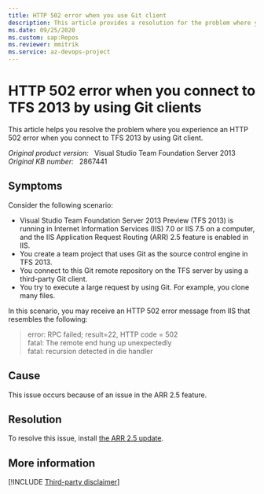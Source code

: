 ```yaml
---
title: HTTP 502 error when you use Git client
description: This article provides a resolution for the problem where you experience an HTTP 502 error when you connect to TFS 2013 by using Git client.
ms.date: 09/25/2020
ms.custom: sap:Repos
ms.reviewer: mmitrik
ms.service: az-devops-project
---
```

# HTTP 502 error when you connect to TFS 2013 by using Git clients

This article helps you resolve the problem where you experience an HTTP 502 error when you connect to TFS 2013 by using Git client.

_Original product version:_ &nbsp; Visual Studio Team Foundation Server 2013  
_Original KB number:_ &nbsp; 2867441

## Symptoms

Consider the following scenario:

- Visual Studio Team Foundation Server 2013 Preview (TFS 2013) is running in Internet Information Services (IIS) 7.0 or IIS 7.5 on a computer, and the IIS Application Request Routing (ARR) 2.5 feature is enabled in IIS.
- You create a team project that uses Git as the source control engine in TFS 2013.
- You connect to this Git remote repository on the TFS server by using a third-party Git client.
- You try to execute a large request by using Git. For example, you clone many files.

In this scenario, you may receive an HTTP 502 error message from IIS that resembles the following:

> error: RPC failed; result=22, HTTP code = 502  
fatal: The remote end hung up unexpectedly  
fatal: recursion detected in die handler

## Cause

This issue occurs because of an issue in the ARR 2.5 feature.

## Resolution

To resolve this issue, install [the ARR 2.5 update](https://support.microsoft.com/help/2589179).

## More information

[!INCLUDE [Third-party disclaimer](../../includes/third-party-disclaimer.md)]
